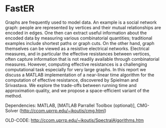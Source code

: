 FastER
======

Graphs are frequently used to model data. An example is a social network graph: people are represented by vertices and their mutual relationships are encoded in edges. One then can  extract useful information about the encoded data by measuring various combinatorial quantities;  traditional examples include shortest paths or graph cuts. On the other hand, graph themselves can be viewed as a resistive electrical networks. Electrical measures, and in particular the effective resistances between vertices, often capture information that is not readily available through combinatorial measures. However, computing effective resistances is a challenging computational task especially for very large graphs. In this report we discuss a MATLAB implementation of a near-linear time algorithm for the computation of effective resistance, discovered by Spielman and Srivastava. We explore the trade-offs between running time and approximation quality, and we propose a space-efficient variant of the method.

Dependencies: MATLAB, [MATLAB Parrallel Toolbox (optional)], CMG-Solver (http://ccom.uprrp.edu/~ikoutis/cmg.html) 

OLD-CODE: http://ccom.uprrp.edu/~ikoutis/SpectralAlgorithms.htm

